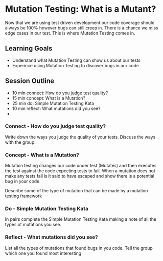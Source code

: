# Mutation Testing: What is a Mutant?

Now that we are using test driven development our code coverage should always be 100% however bugs can still creep in. 
There is a chance we miss edge cases in our test. This is where Mutation Testing comes in. 

## Learning Goals
  - Understand what Mutation Testing can show us about our tests
  - Experince using Mutation Testing to discover bugs in our code

## Session Outline
  - 10 min connect: How do you judge test quality?
  - 15 min concept: What is a Mutation?
  - 25 min do: Simple Mutation Testing Kata
  - 10 min reflect: What mutations did you see?
  - 
### Connect - How do you judge test quality?

Write down the ways you judge the quality of your tests.
Discuss the ways with the group.

### Concept - What is a Mutation?

Mutation testing changes our code under test (Mutates) and then executes the test against the code expecting tests to 
fail. When a mutation does not make any tests fail is it said to have escaped and show there is a potential bug in your 
code. 

Describe some of the type of mutation that can be made by a mutation testing framework

### Do - Simple Mutation Testing Kata

In pairs complete the Simple Mutation Testing Kata making a note of all the types of mutations you see.

### Reflect - What mutations did you see?

List all the types of mutations that found bugs in you code. 
Tell the group which one you found most interesting